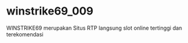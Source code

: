 # winstrike69_009
WINSTRIKE69 merupakan Situs RTP langsung slot online tertinggi dan terekomendasi 

